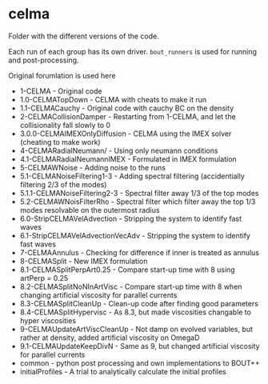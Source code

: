 # celma

Folder with the different versions of the code.

Each run of each group has its own driver. `bout_runners` is used for running
and post-processing.

Original forumlation is used here

* 1-CELMA - Original code
* 1.0-CELMATopDown - CELMA with cheats to make it run
* 1.1-CELMACauchy - Original code with cauchy BC on the density
* 2-CELMACollisionDamper - Restarting from 1-CELMA, and let the collisionality
  fall slowly to $0$
* 3.0.0-CELMAIMEXOnlyDiffusion - CELMA using the IMEX solver (cheating to make work)
* 4-CELMARadialNeumann/ - Using only neumann conditions
* 4.1-CELMARadialNeumannIMEX - Formulated in IMEX formulation
* 5-CELMAWNoise - Adding noise to the runs
* 5.1-CELMANoiseFiltering1-3 - Adding spectral filtering (accidentially filtering 2/3 of the modes)
* 5.1.1-CELMANoiseFiltering2-3 - Spectral filter away 1/3 of the top modes
* 5.2-CELMAWNoisFilterRho - Spectral filter which filter away the top 1/3 modes resolvable on the outermost radius
* 6.0-StripCELMAVelAdvection - Stripping the system to identify fast waves
* 6.1-StripCELMAVelAdvectionVecAdv - Stripping the system to identify fast waves
* 7-CELMAAnnulus - Checking for difference if inner is treated as annulus
* 8-CELMASplit - New IMEX formulation
* 8.1-CELMASplitPerpArt0.25 - Compare start-up time with 8 using artPerp = 0.25
* 8.2-CELMASplitNoNInArtVisc - Compare start-up time with 8 when changing artificial viscosity for parallel currents
* 8.3-CELMASplitCleanUp - Clean-up code after finding good parameters
* 8.4-CELMASplitHypervisc - As 8.3, but made viscosities changable to hyper viscosities
* 9-CELMAUpdateArtViscCleanUp - Not damp on evolved variables, but rather at density, added artificial viscosity on OmegaD
* 9.1-CELMAUpdateKeepDivN - Same as 9, but changed artificial viscosity for parallel currents
* common - python post processing and own implementations to BOUT++
* initialProfiles - A trial to analytically calculate the initial profiles
